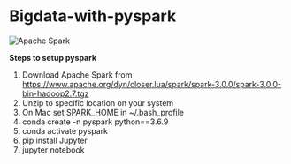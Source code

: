 # Bigdata-with-pyspark


![Apache Spark](https://miro.medium.com/max/677/1*Pa7PO1v7bANI7C-eHMS_PQ.png) 

**Steps to setup pyspark**
1. Download Apache Spark from https://www.apache.org/dyn/closer.lua/spark/spark-3.0.0/spark-3.0.0-bin-hadoop2.7.tgz
2. Unzip to specific location on your system
3. On Mac set SPARK_HOME in ~/.bash_profile
4. conda create -n pyspark python==3.6.9
5. conda activate pyspark
6. pip install Jupyter
7. jupyter notebook
